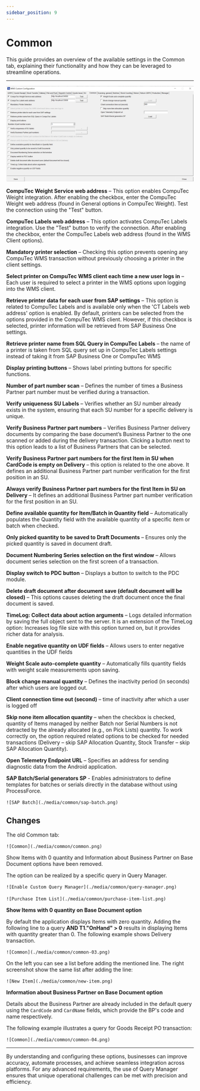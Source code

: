 ```yaml
---
sidebar_position: 9
---
```


# Common

This guide provides an overview of the available settings in the Common tab, explaining their functionality and how they can be leveraged to streamline operations.

---

![Common](./media/common/cc-common.png)

**CompuTec Weight Service web address** – This option enables CompuTec Weight integration. After enabling the checkbox, enter the CompuTec Weight web address (found in General options in CompuTec Weight). Test the connection using the "Test" button.

**CompuTec Labels web address** – This option activates CompuTec Labels integration. Use the "Test" button to verify the connection. After enabling the checkbox, enter the CompuTec Labels web address (found in the WMS Client options).

**Mandatory printer selection** – Checking this option prevents opening any CompuTec WMS transaction without previously choosing a printer in the client settings.

**Select printer on CompuTec WMS client each time a new user logs in** – Each user is required to select a printer in the WMS options upon logging into the WMS client.

**Retrieve printer data for each user from SAP settings** – This option is related to CompuTec Labels and is available only when the 'CT Labels web address' option is enabled. By default, printers can be selected from the options provided in the CompuTec WMS client. However, if this checkbox is selected, printer information will be retrieved from SAP Business One settings.

**Retrieve printer name from SQL Query in CompuTec Labels** – the name of a printer is taken from SQL query set up in CompuTec Labels settings instead of taking it from SAP Business One or CompuTec WMS

**Display printing buttons** – Shows label printing buttons for specific functions.

**Number of part number scan** – Defines the number of times a Business Partner part number must be verified during a transaction.

**Verify uniqueness SU Labels** – Verifies whether an SU number already exists in the system, ensuring that each SU number for a specific delivery is unique.

**Verify Business Partner part numbers** – Verifies Business Partner delivery documents by comparing the base document’s Business Partner to the one scanned or added during the delivery transaction. Clicking a button next to this option leads to a list of Business Partners that can be selected.

**Verify Business Partner part numbers for the first Item in SU when CardCode is empty on Delivery** – this option is related to the one above. It defines an additional Business Partner part number verification for the first position in an SU.

**Always verify Business Partner part numbers for the first Item in SU on Delivery** – It defines an additional Business Partner part number verification for the first position in an SU.

**Define available quantity for Item/Batch in Quantity field** – Automatically populates the Quantity field with the available quantity of a specific item or batch when checked.

**Only picked quantity to be saved to Draft Documents** – Ensures only the picked quantity is saved in document draft.

**Document Numbering Series selection on the first window** – Allows document series selection on the first screen of a transaction.

**Display switch to PDC button** – Displays a button to switch to the PDC module.

**Delete draft document after document save (default document will be closed)** – This options causes deleting the draft document once the final document is saved.

**TimeLog: Collect data about action arguments** – Logs detailed information by saving the full object sent to the server. It is an extension of the TimeLog option: Increases log file size with this option turned on, but it provides richer data for analysis.

**Enable negative quantity on UDF fields** –  Allows users to enter negative quantities in the UDF fields

**Weight Scale auto-complete quantity** – Automatically fills quantity fields with weight scale measurements upon saving.

**Block change manual quantity** – Defines the inactivity period (in seconds) after which users are logged out.

**Client connection time out (second)** – time of inactivity after which a user is logged off

**Skip none item allocation quantity** – when the checkbox is checked, quantity of Items managed by neither Batch nor Serial Numbers is not detracted by the already allocated (e.g., on Pick Lists) quantity. To work correctly on, the option required related options to be checked for needed transactions (Delivery – skip SAP Allocation Quantity, Stock Transfer – skip SAP Allocation Quantity).

**Open Telemetry Endpoint URL** – Specifies an address for sending diagnostic data from the Android application.

**SAP Batch/Serial generators SP** - Enables administrators to define templates for batches or serials directly in the database without using ProcessForce.

    ![SAP Batch](./media/common/sap-batch.png)

## Changes

The old Common tab:

    ![Common](./media/common/common.png)

Show Items with 0 quantity and Information about Business Partner on Base Document options have been removed.

The option can be realized by a specific query in Query Manager.

    ![Enable Custom Query Manager](./media/common/query-manager.png)

    ![Purchase Item List](./media/common/purchase-item-list.png)

**Show Items with 0 quantity on Base Document option**

By default the application displays Items with zero quantity. Adding the following line to a query **AND T1."OnHand" > 0**  results in displaying Items with quantity greater than 0. The following example shows Delivery transaction.

    ![Common](./media/common/common-03.png)

On the left you can see a list before adding the mentioned line. The right screenshot show the same list after adding the line:

    ![New Item](./media/common/new-item.png)

**Information about Business Partner on Base Document option**

Details about the Business Partner are already included in the default query using the `CardCode` and `CardName` fields, which provide the BP's code and name respectively.

The following example illustrates a query for Goods Receipt PO transaction:

    ![Common](./media/common/common-04.png)

---
By understanding and configuring these options, businesses can improve accuracy, automate processes, and achieve seamless integration across platforms. For any advanced requirements, the use of Query Manager ensures that unique operational challenges can be met with precision and efficiency.
